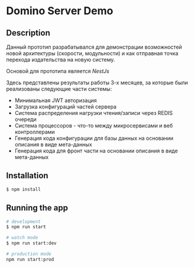 # Domino Server Demo

## Description

Данный прототип разрабатывался для демонстрации возможностей новой архитектуры (скорости, модульности) и как отправная точка перехода издательства на новую систему.

Основой для прототипа является *NestJs*

Здесь представлены результаты работы 3-х месяцев, за которые были реализованы следующие части системы:

 * Минимальная JWT авторизация
 * Загрузка конфигураций частей сервера
 * Система распределения нагрузки чтения/записи через REDIS очереди
 * Система процессоров - что-то между микросервисами и веб контроллерами
 * Генерация кода конфигурации для базы данных на основании описания в виде мета-данных
 * Генерация кода для фронт части на основании описания в виде мета-данных

## Installation

```bash
$ npm install
```

## Running the app

```bash
# development
$ npm run start

# watch mode
$ npm run start:dev

# production mode
npm run start:prod
```
